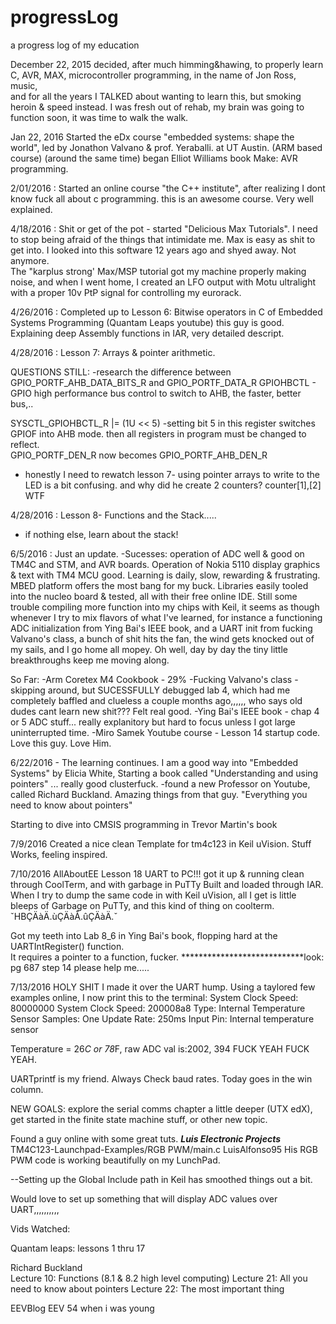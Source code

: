 # progressLog
a progress log of my education

December 22, 2015
decided, after much himming&hawing, to properly learn C, AVR, MAX, microcontroller programming, in the name of Jon Ross, music,  
and for all the years I TALKED about wanting to learn this, but smoking heroin & speed instead.  I was fresh out of rehab, 
my brain was going to function soon, it was time to walk the walk. 

Jan 22, 2016
Started the eDx course "embedded systems: shape the world", led by Jonathon Valvano & prof. Yeraballi. at UT Austin. (ARM based course)
(around the same time)  began Elliot Williams book  Make: AVR programming.

2/01/2016 : Started an online course "the C++ institute", after realizing I dont know fuck all about c programming.  this is 
  an awesome course.   Very well explained. 

4/18/2016 : Shit or get of the pot - started "Delicious Max Tutorials". I need to stop being afraid of the things that intimidate me. 
  Max is easy as shit to get into.  I looked into this software 12 years ago and shyed away.  Not anymore.  
  The "karplus strong' Max/MSP tutorial got my machine properly making noise, 
  and when I went home, I created an LFO output with Motu ultralight with a proper 10v PtP signal for controlling my eurorack. 

4/26/2016 : Completed up to Lesson 6: Bitwise operators in C of Embedded Systems Programming (Quantam Leaps youtube)
  this guy is good. Explaining deep Assembly functions in IAR, very detailed descript. 
  
4/28/2016 : Lesson 7: Arrays & pointer arithmetic.

QUESTIONS STILL:
-research the difference between GPIO_PORTF_AHB_DATA_BITS_R and GPIO_PORTF_DATA_R
GPIOHBCTL - GPIO high performance bus control
to switch to AHB, the faster, better bus,..

SYSCTL_GPIOHBCTL_R |= (1U << 5)
-setting bit 5 in this register switches GPIOF into AHB mode. 
then all registers in program must be changed to reflect.  
GPIO_PORTF_DEN_R
now becomes 
GPIO_PORTF_AHB_DEN_R

- honestly I need to rewatch lesson 7- using pointer arrays to write to the LED is a bit confusing. 
and why did he create 2 counters?     counter[1],[2] WTF

4/28/2016 : Lesson 8- Functions and the Stack.....
- if nothing else,   learn about the stack!

6/5/2016 : 
Just an update.
-Sucesses:  operation of ADC well & good on TM4C and STM, and AVR boards. Operation of Nokia 5110 display graphics & text with TM4 MCU good. Learning is daily, slow, rewarding & frustrating. 
MBED platform offers the most bang for my buck.   Libraries easily tooled into the nucleo board & tested, all with their free online IDE.
Still some trouble compiling more function into my chips with Keil,  it seems as though whenever I try to mix flavors of what I've learned, for instance a functioning ADC initialization from Ying Bai's IEEE book, and a UART init from fucking Valvano's class, 
a bunch of shit hits the fan, the wind gets knocked out of my sails, and I go home all mopey.  Oh well, day by day the tiny little breakthroughs keep me moving along. 

So Far:
-Arm Coretex M4 Cookbook - 29%
-Fucking Valvano's class - skipping around, but SUCESSFULLY debugged lab 4, which had me completely baffled and clueless a couple months
ago,,,,,, who says old dudes cant learn new shit???  Felt real good.
-Ying Bai's IEEE book - chap 4 or 5 ADC stuff... really explanitory but hard to focus unless I got large uninterrupted time.
-Miro Samek Youtube course - Lesson 14 startup code. Love this guy. Love Him. 

6/22/2016 -  The learning continues.  I am a good way into "Embedded Systems" by Elicia White, 
    Starting a book called "Understanding and using pointers" ...  really good clusterfuck.
-found a new Professor on Youtube,  called 
Richard Buckland.       Amazing things from that guy. 
"Everything you need to know about pointers"  

Starting to dive into CMSIS programming in Trevor Martin's book

7/9/2016
Created a nice clean Template for tm4c123 in Keil uVision.  Stuff Works,  feeling inspired.

7/10/2016
AllAboutEE Lesson 18 UART to PC!!!   got it up & running clean through CoolTerm, and with garbage in PuTTy
Built and loaded through IAR.     When I try to dump the same code in with Keil uVision,   all I get is little 
bleeps of Garbage on PuTTy, and  this kind of thing on coolterm.  
ˇHBÇÄàÄ.ùÇÄàÅ.ûÇÄàÄ.ˇ

Got my teeth into Lab 8_6 in Ying Bai's book,  flopping hard at the 
             UARTIntRegister()  function.     
             It requires a pointer to a function, fucker. 
****************************look:
pg 687      step 14      please help me.....


7/13/2016  HOLY SHIT I made it over the UART hump.     Using a taylored few examples online,   I now print this to the terminal:
System Clock Speed:  80000000
System Clock Speed:  200008a8
  Type: Internal Temperature Sensor
  Samples: One
  Update Rate: 250ms
  Input Pin: Internal temperature sensor

Temperature =  26*C or  78*F, raw ADC val is:2002, 394
FUCK YEAH  FUCK YEAH. 

UARTprintf is my friend.    Always Check baud rates.   Today goes in the win column.

NEW GOALS:
explore the serial comms chapter a little deeper (UTX edX), 
get started in the finite state machine stuff, or other new topic.  













Found a guy online with some great tuts. 
***Luis Electronic Projects***
 TM4C123-Launchpad-Examples/RGB PWM/main.c 
 LuisAlfonso95
His RGB PWM code is working beautifully on my LunchPad.   

--Setting up the Global Include path in Keil has smoothed things out a bit.


Would love to set up something that will display ADC values over UART,,,,,,,,,,






Vids Watched:

Quantam leaps:
lessons 1 thru 17


Richard Buckland  
Lecture 10:  Functions
(8.1 & 8.2 high level computing)
Lecture 21:  All you need to know about pointers
Lecture 22:  The most important thing


EEVBlog
EEV 54 when i was young














